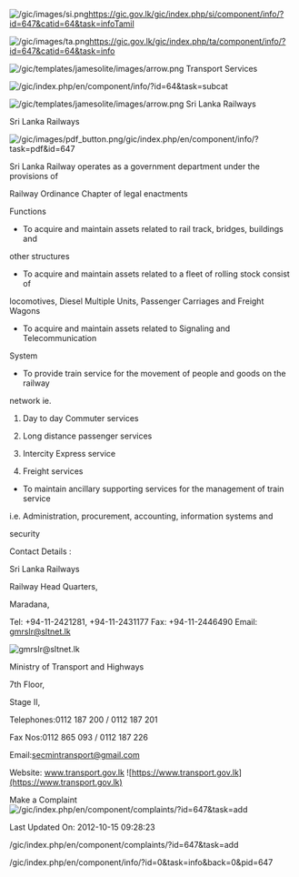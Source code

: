 <!-- Source: https://gic.gov.lk/gic/index.php/en/component/info/?id=647&catid=64&task=info -->

![/gic/images/si.png](/gic/images/si.png)https://gic.gov.lk/gic/index.php/si/component/info/?id=647&catid=64&task=infoTamil

![/gic/images/ta.png](/gic/images/ta.png)https://gic.gov.lk/gic/index.php/ta/component/info/?id=647&catid=64&task=info

![/gic/templates/jamesolite/images/arrow.png](/gic/templates/jamesolite/images/arrow.png) Transport Services

![/gic/index.php/en/component/info/?id=64&task=subcat](/gic/index.php/en/component/info/?id=64&task=subcat)

![/gic/templates/jamesolite/images/arrow.png](/gic/templates/jamesolite/images/arrow.png) Sri Lanka Railways

Sri Lanka Railways

![/gic/images/pdf_button.png](/gic/images/pdf_button.png)/gic/index.php/en/component/info/?task=pdf&id=647

Sri Lanka Railway operates as a government department under the provisions of

Railway Ordinance Chapter of legal enactments

Functions

 * To acquire and maintain assets related to rail track, bridges, buildings and

 other structures

 * To acquire and maintain assets related to a fleet of rolling stock consist of

 locomotives, Diesel Multiple Units, Passenger Carriages and Freight Wagons

 * To acquire and maintain assets related to Signaling and Telecommunication

 System

 * To provide train service for the movement of people and goods on the railway

 network ie.

 1. Day to day Commuter services

 2. Long distance passenger services

 3. Intercity Express service

 4. Freight services

 * To maintain ancillary supporting services for the management of train service

 i.e. Administration, procurement, accounting, information systems and

 security

Contact Details :

Sri Lanka Railways

Railway Head Quarters,

Maradana,

Tel: +94-11-2421281, +94-11-2431177 Fax: +94-11-2446490 Email: gmrslr@sltnet.lk

![gmrslr@sltnet.lk](gmrslr@sltnet.lk)

Ministry of Transport and Highways

7th Floor,

Stage II,

Telephones:0112 187 200 / 0112 187 201

Fax Nos:0112 865 093 / 0112 187 226

Email:secmintransport@gmail.com

Website: www.transport.gov.lk ![https://www.transport.gov.lk](https://www.transport.gov.lk)

Make a Complaint ![/gic/index.php/en/component/complaints/?id=647&task=add](/gic/index.php/en/component/complaints/?id=647&task=add)

Last Updated On: 2012-10-15 09:28:23

/gic/index.php/en/component/complaints/?id=647&task=add

/gic/index.php/en/component/info/?id=0&task=info&back=0&pid=647